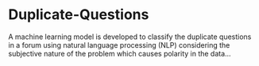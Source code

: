 # Duplicate-Questions
A machine learning model is developed to classify the duplicate questions in a forum using natural language processing (NLP) considering the subjective nature of the problem which causes polarity in the data... 
